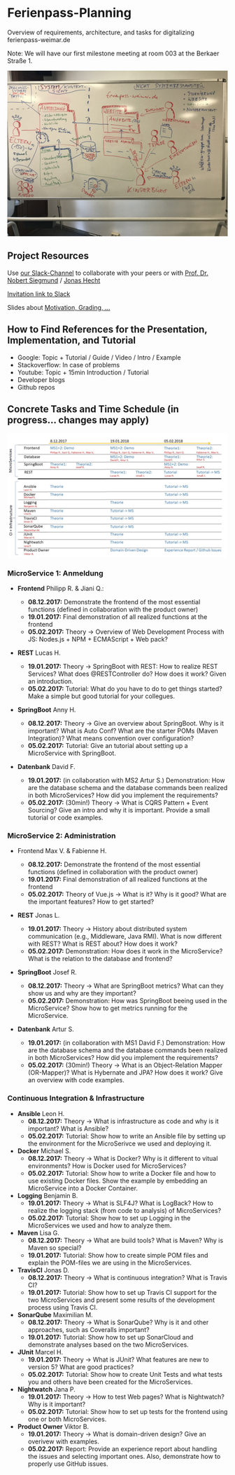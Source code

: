 # Ferienpass-Planning
Overview of requirements, architecture, and tasks for digitalizing ferienpass-weimar.de

Note: We will have our first milestone meeting at room 003 at the Berkaer Straße 1.

![Requirements collected via Arch42](arch42.JPG)

## Project Resources

Use [our Slack-Channel](https://digital-bauhaus.slack.com) to collaborate with your peers or with [Prof. Dr. Nobert Siegmund](https://twitter.com/Norbsen) / [Jonas Hecht](https://twitter.com/jonashackt)

[Invitation link to Slack](https://join.slack.com/t/digital-bauhaus/shared_invite/enQtMjYxNzcyMjI5Nzk4LWNlNTc1MTljZDcyOWJjYjM1NmFiZDMyMDM3ZjI0MTRmZGFlOTk1MDY1ODZiM2MxNDY4NTBlM2JiYzQ5OGU3NDg)

Slides about [Motivation, Grading, ...](/slides/1_motivation.pdf)

## How to Find References for the Presentation, Implementation, and Tutorial
- Google: Topic + Tutorial / Guide / Video / Intro / Example
- Stackoverflow: In case of problems
- Youtube: Topic + 15min Introduction / Tutorial
- Developer blogs
- Github repos

## Concrete Tasks and Time Schedule (in progress... changes may apply)

![Themeneinteilung](einteilung.jpg)


### MicroService 1: Anmeldung
- **Frontend** Philipp R. & Jiani Q.:
  - **08.12.2017:** Demonstrate the frontend of the most essential functions (defined in collaboration with the product owner)
  - **19.01.2017:** Final demonstration of all realized functions at the frontend
  - **05.02.2017:** Theory -> Overview of Web Development Process with JS: Nodes.js + NPM + ECMAScript + Web pack? 

- **REST** Lucas	H.
  - **19.01.2017:** Theory -> SpringBoot with REST: How to realize REST Services? What does @RESTController do? How does it work? Given an introduction.
  - **05.02.2017:** Tutorial: What do you have to do to get things started? Make a simple but good tutorial for your collegues.
  
- **SpringBoot** Anny	H. 
  - **08.12.2017:** Theory -> Give an overview about SpringBoot. Why is it important? What is Auto Conf? What are the starter POMs (Maven Integration)? What means convention over configuration?
  - **05.02.2017:** Tutorial: Give an tutorial about setting up a MicroService with SpringBoot.
  
- **Datenbank** David	F. 
  - **19.01.2017:** (in collaboration with MS2 Artur S.) Demonstration: How are the database schema and the database commands been realized in both MicroServices? How did you implement the requirements?
  - **05.02.2017:** (30min!) Theory -> What is CQRS Pattern + Event Sourcing? Give an intro and why it is important. Provide a small tutorial or code examples.

### MicroService 2: Administration
- Frontend Max	V. & Fabienne	H.
  - **08.12.2017:** Demonstrate the frontend of the most essential functions (defined in collaboration with the product owner)
  - **19.01.2017:** Final demonstration of all realized functions at the frontend
  - **05.02.2017:** Theory of Vue.js -> What is it? Why is it good? What are the important features? How to get started?

- **REST** Jonas	L. 
  - **19.01.2017:** Theory -> History about distributed system communication (e.g., Middleware, Java RMI). What is now different with REST? What is REST about? How does it work?
  - **05.02.2017:** Demonstration: How does it work in the MicroService? What is the relation to the database and frontend?

- **SpringBoot** Josef	R. 
  - **08.12.2017:** Theory -> What are SpringBoot metrics? What can they show us and why are they important?
  - **05.02.2017:** Demonstration: How was SpringBoot beeing used in the MicroService? Show how to get metrics running for the MicroService.

- **Datenbank** Artur	S. 
  - **19.01.2017:** (in collaboration with MS1 David F.) Demonstration: How are the database schema and the database commands been realized in both MicroServices? How did you implement the requirements?
  - **05.02.2017:** (30min!) Theory -> What is an Object-Relation Mapper (OR-Mapper)? What is Hybernate and JPA? How does it work? Give an overview with code examples.

### Continuous Integration & Infrastructure
- **Ansible** Leon	H.
  - **08.12.2017:** Theory ->  What is infrastructure as code and why is it important? What is Ansible?
  - **05.02.2017:** Tutorial: Show how to write an Ansible file by setting up the environment for the MicroSerivce we used and deploying it.
- **Docker** Michael	S.
  - **08.12.2017:** Theory -> What is Docker? Why is it different to vitual environments? How is Docker used for MicroServices?
  - **05.02.2017:** Tutorial: Show how to write a Docker file and how to use existing Docker files. Show the example by embedding an MicroService into a Docker Container.
- **Logging** Benjamin	B.
  - **19.01.2017:** Theory -> What is SLF4J? What is LogBack? How to realize the logging stack (from code to analysis) of MicroServices?
  - **05.02.2017:** Tutorial: Show how to set up Logging in the MicroServices we used and how to analyze them.
- **Maven** Lisa	G.
  - **08.12.2017:** Theory -> What are build tools? What is Maven? Why is Maven so special?
  - **19.01.2017:** Tutorial: Show how to create simple POM files and explain the POM-files we are using in the MicroServices.
- **TravisCI** Jonas	D.
  - **08.12.2017:** Theory -> What is continuous integration? What is Travis CI? 
  - **19.01.2017:** Tutorial: Show how to set up Travis CI support for the two MicroServices and present some results of the development process using Travis CI.
- **SonarQube** Maximilian	M.
  - **08.12.2017:** Theory -> What is SonarQube? Why is it and other approaches, such as Coveralls important? 
  - **19.01.2017:** Tutorial: Show how to set up SonarCloud and demonstrate analyses based on the two MicroServices.
- **JUnit** Marcel	H.
  - **19.01.2017:** Theory -> What is JUnit? What features are new to version 5? What are good practices?
  - **05.02.2017:** Tutorial: Show how to create Unit Tests and what tests you and others have been created for the MicroServices.
- **Nightwatch** Jana	P.  
  - **19.01.2017:** Theory -> How to test Web pages? What is Nightwatch? Why is it important? 
  - **05.02.2017:** Tutorial: Show how to set up tests for the frontend using one or both MicroServices.
- **Product Owner** Viktor	B.
  - **19.01.2017:** Theory -> What is domain-driven design? Give an overivew with examples.
  - **05.02.2017:** Report: Provide an experience report about handling the issues and selecting important ones. Also, demonstrate how to properly use GitHub issues.
